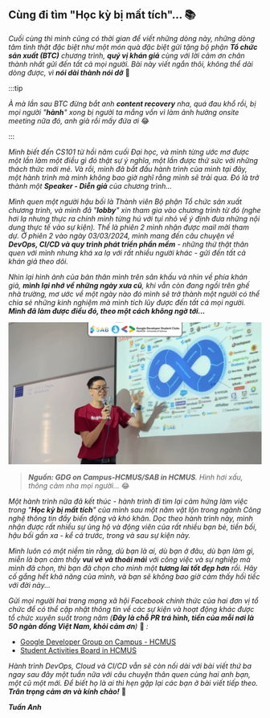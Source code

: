 ## Cùng đi tìm "Học kỳ bị mất tích"... 📚

_Cuối cùng thì mình cũng có thời gian để viết những dòng này, những dòng tâm tình thật đặc biệt như một món quà đặc biệt gửi tặng bộ phận **Tổ chức sản xuất (BTC)** chương trình, **quý vị khán giả** cùng với lời cảm ơn chân thành nhất gửi đến tất cả mọi người. Bài này viết ngắn thôi, không thể dài dòng được, vì **nói dài thành nói dở**_ 🤣

:::tip

_À mà lần sau BTC đừng bắt anh **content recovery** nha, quá đau khổ rồi, bị mọi người "**hành**" xong bị người ta mắng vốn vì làm ảnh hưởng onsite meeting nữa đó, anh già rồi mấy đứa ơi_ 😂

:::

_Mình biết đến CS101 từ hồi năm cuối Đại học, và mình từng ước mơ được một lần làm một điều gì đó thật sự ý nghĩa, một lần được thử sức với những thách thức mới mẻ. Và rồi, mình đã bắt đầu hành trình của mình tại đây, một hành trình mà mình không bao giờ nghĩ rằng mình sẽ trải qua. Đó là trở thành một **Speaker - Diễn giả** của chương trình..._

_Mình quen một người hậu bối là Thành viên Bộ phận Tổ chức sản xuất chương trình, và mình đã "**lobby**" xin tham gia vào chương trình từ đó (nghe hơi lạ nhưng thực ra chính mình từng hú với tụi nhỏ về ý định đưa những nội dung thực tế vào sự kiện). Thế là phiên 2 mình nhận được mail mời tham dự. Ở phiên 2 vào ngày 03/03/2024, mình mang đến câu chuyện về **DevOps, CI/CD và quy trình phát triển phần mềm** - những thứ thật thân quen với mình nhưng khá xa lạ với rất nhiều người khác - gửi đến tất cả khán giả theo dõi._

_Nhìn lại hình ảnh của bản thân mình trên sân khấu và nhìn về phía khán giả, **mình lại nhớ về những ngày xưa cũ**, khi vẫn còn đang ngồi trên ghế nhà trường, mơ ước về một ngày nào đó mình sẽ trở thành một người có thể chia sẻ những kinh nghiệm mà mình tích lũy được đến tất cả mọi người. **Mình đã làm được điều đó, theo một cách không ngờ tới...**_

![cs101](../img/image2.png)

> _**Nguồn: GDG on Campus-HCMUS/SAB in HCMUS**. Hình hơi xấu, thông cảm nha mọi người..._ 😂

_Một hành trình nữa đã kết thúc - hành trình đi tìm lại cảm hứng làm việc trong "**Học kỳ bị mất tích**" của mình sau một năm vật lộn trong ngành Công nghệ thông tin đầy biến động và khó khăn. Dọc theo hành trình này, mình nhận được rất nhiều sự ủng hộ và động viên của rất nhiều bạn bè, tiền bối, hậu bối gần xa - kể cả trước, trong và sau sự kiện này._

_Mình luôn có một niềm tin rằng, dù bạn là ai, dù bạn ở đâu, dù bạn làm gì, miễn là bạn cảm thấy **vui vẻ và thoải mái** với công việc và sự nghiệp mà mình đã chọn, thì bạn đã chọn cho mình một **tương lai tốt đẹp hơn** rồi. Hãy cố gắng hết khả năng của mình, và bạn sẽ không bao giờ cảm thấy hối tiếc với đời này..._

_Gửi mọi người hai trang mạng xã hội Facebook chính thức của hai đơn vị tổ chức để có thể cập nhật thông tin về các sự kiện và hoạt động khác được tổ chức xuyên suốt trong năm (**Đây là chỗ PR trá hình, tiền của mỗi nơi là 50 ngàn đồng Việt Nam, khỏi cảm ơn**)_ 🤣 _:_

- [Google Developer Group on Campus - HCMUS](https://www.facebook.com/gdgoc.hcmus)
- [Student Activities Board in HCMUS](https://www.facebook.com/sab.ctda)

_Hành trình DevOps, Cloud và CI/CD vẫn sẽ còn nối dài với bài viết thứ ba ngay sau đây một tuần nữa với câu chuyện thân quen cùng hai anh bạn, một cũ một mới. Để biết họ là ai thì hẹn gặp lại các bạn ở bài viết tiếp theo. **Trân trọng cảm ơn và kính chào!**_ 🚀

**_Tuấn Anh_**
